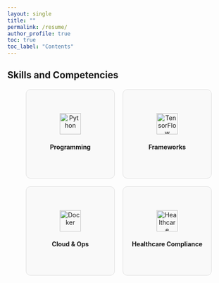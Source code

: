 ```yaml
---
layout: single
title: ""
permalink: /resume/
author_profile: true
toc: true
toc_label: "Contents"
---
```

## Skills and Competencies

  <!-- Flip Cards Section -->
  <div style="display: flex; flex-wrap: wrap; gap: 20px; justify-content: center; margin-top: 20px;">
    <!-- Card 1 -->
    <div class="flip-card">
      <div class="flip-card-inner">
        <div class="flip-card-front">
          <img src="https://img.icons8.com/color/48/000000/python.png" alt="Python">
          <h4>Programming</h4>
        </div>
        <div class="flip-card-back">
          <p>Python, R, SQL, C++, MATLAB</p>
        </div>
      </div>
    </div>
    <!-- Card 2 -->
    <div class="flip-card">
      <div class="flip-card-inner">
        <div class="flip-card-front">
          <img src="https://img.icons8.com/color/48/000000/tensorflow.png" alt="TensorFlow">
          <h4>Frameworks</h4>
        </div>
        <div class="flip-card-back">
          <p>TensorFlow, PyTorch, Keras, SciKit-Learn, Hugging Face Transformers</p>
        </div>
      </div>
    </div>
    <!-- Card 3 -->
    <div class="flip-card">
      <div class="flip-card-inner">
        <div class="flip-card-front">
          <img src="https://img.icons8.com/color/48/000000/docker.png" alt="Docker">
          <h4>Cloud & Ops</h4>
        </div>
        <div class="flip-card-back">
          <p>AWS, Docker, MLOps, CI/CD, Compute Canada Cloud</p>
        </div>
      </div>
    </div>
    <!-- Card 4 -->
    <div class="flip-card">
      <div class="flip-card-inner">
        <div class="flip-card-front">
          <img src="https://img.icons8.com/color/48/000000/health-data.png" alt="Healthcare">
          <h4>Healthcare Compliance</h4>
        </div>
        <div class="flip-card-back">
          <p>EHR, EMR, HIPAA, FDA, HL7 Standards</p>
        </div>
      </div>
    </div>
  </div>
</div>

<!-- CSS for Flip Cards -->
<style>
  .flip-card {
    background-color: transparent;
    width: 200px;
    height: 200px;
    perspective: 1000px;
  }
  .flip-card-inner {
    position: relative;
    width: 100%;
    height: 100%;
    text-align: center;
    transition: transform 0.6s;
    transform-style: preserve-3d;
  }
  .flip-card:hover .flip-card-inner {
    transform: rotateY(180deg);
  }
  .flip-card-front, .flip-card-back {
    position: absolute;
    width: 100%;
    height: 100%;
    backface-visibility: hidden;
    display: flex;
    align-items: center;
    justify-content: center;
    flex-direction: column;
    border: 1px solid #ddd;
    border-radius: 10px;
  }
  .flip-card-front {
    background-color: #f9f9f9;
  }
  .flip-card-back {
    background-color: #4caf50;
    color: white;
    transform: rotateY(180deg);
  }
  img {
    margin-bottom: 10px;
    width: 48px;
    height: 48px;
  }
  h4 {
    margin: 10px 0;
  }
  p {
    padding: 0 10px;
  }
</style>
